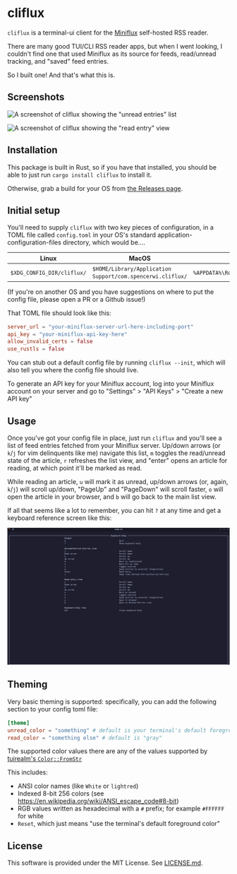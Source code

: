 # cliflux

`cliflux` is a terminal-ui client for the [Miniflux](https://miniflux.app/) self-hosted RSS reader.

There are many good TUI/CLI RSS reader apps, but when I went looking, I couldn't find one that used Miniflux as its 
source for feeds, read/unread tracking, and "saved" feed entries.

So I built one! And that's what this is.

## Screenshots

![A screenshot of cliflux showing the "unread entries" list](./screenshots/entry_list.png)

![A screenshot of cliflux showing the "read entry" view](./screenshots/read_entry.png)

## Installation

This package is built in Rust, so if you have that installed, you should be able to just run `cargo install cliflux` to install it.

Otherwise, grab a build for your OS from [the Releases page](https://github.com/spencerwi/cliflux/releases).

## Initial setup

You'll need to supply `cliflux` with two key pieces of configuration, in a TOML file called `config.toml` in
your OS's standard application-configuration-files directory, which would be....

|           Linux            |                               MacOS                        |                  Windows                   | 
|----------------------------|------------------------------------------------------------|--------------------------------------------|
| `$XDG_CONFIG_DIR/cliflux/` | `$HOME/Library/Application Support/com.spencerwi.cliflux/` | `%APPDATA%\Roaming\spencerwi\cliflux\` |

(If you're on another OS and you have suggestions on where to put the config file, please open a PR or a Github issue!)

That TOML file should look like this:

```toml
server_url = "your-miniflux-server-url-here-including-port"
api_key = "your-miniflux-api-key-here"
allow_invalid_certs = false
use_rustls = false
```

You can stub out a default config file by running `cliflux --init`, which will also tell you where the config file 
should live.

To generate an API key for your Miniflux account, log into your Miniflux account on your server and go to 
"Settings" > "API Keys" > "Create a new API key"

## Usage

Once you've got your config file in place, just run `cliflux` and you'll see a list of feed entries fetched 
from your Miniflux server. Up/down arrows (or `k`/`j` for vim delinquents like me) navigate this list, `m` toggles 
the read/unread state of the article, `r` refreshes the list view, and "enter" opens an article for reading, at which 
point it'll be marked as read. 

While reading an article, `u` will mark it as unread, up/down arrows (or, again, `k`/`j`) will scroll up/down, "PageUp"
and "PageDown" will scroll faster, `o` will open the article in your browser, and `b` will go back to the main list view.

If all that seems like a lot to remember, you can hit `?` at any time and get a keyboard reference screen like this:

![A screenshot of cliflux showing the keyboard reference screen](./screenshots/keyboard_help.png)

## Theming

Very basic theming is supported: specifically, you can add the following section to your config toml file:

```toml
[theme]
unread_color = "something" # default is your terminal's default foreground color
read_color = "something else" # default is "gray"
```

The supported color values there are any of the values supported by [tuirealm's `Color::FromStr`](https://docs.rs/tuirealm/latest/tuirealm/props/enum.Color.html)

This includes:  
 - ANSI color names (like `White` or `lightred`)
 - Indexed 8-bit 256 colors (see https://en.wikipedia.org/wiki/ANSI_escape_code#8-bit)
 - RGB values written as hexadecimal with a `#` prefix; for example `#FFFFFF` for white
 - `Reset`, which just means "use the terminal's default foreground color"

## License 

This software is provided under the MIT License. See [LICENSE.md](./LICENSE.md).
